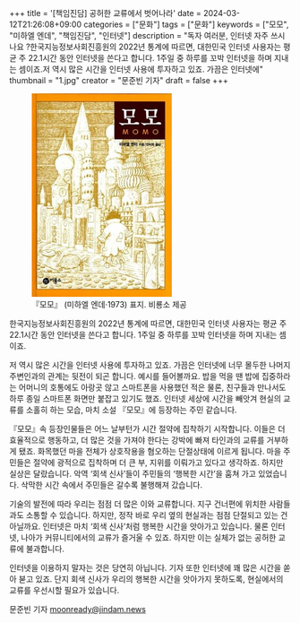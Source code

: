 +++
title = '[책임진담] 공허한 교류에서 벗어나라'
date = 2024-03-12T21:26:08+09:00
categories = ["문화"]
tags = ["문화"]
keywords = ["모모", "미하엘 엔데", "책임진담", "인터넷"]
description = "독자 여러분, 인터넷 자주 쓰시나요 ?한국지능정보사회진흥원의 2022년 통계에 따르면, 대한민국 인터넷 사용자는 평균 주 22.1시간 동안 인터넷을 쓴다고 합니다. 1주일 중 하루를 꼬박 인터넷을 하며 지내는 셈이죠.저 역시 많은 시간을 인터넷 사용에 투자하고 있죠. 가끔은 인터넷에"
thumbnail = "1.jpg"
creator = "문준빈 기자"
draft = false
+++

<figure>
  <img src="1.jpg" alt="no image" />
  <figcaption>『모모』 (미하엘 엔데·1973) 표지. 비룡소 제공</figcaption>
</figure>


한국지능정보사회진흥원의 2022년 통계에 따르면, 대한민국 인터넷 사용자는 평균 주 22.1시간 동안 인터넷을 쓴다고 합니다. 1주일 중 하루를 꼬박 인터넷을 하며 지내는 셈이죠.

저 역시 많은 시간을 인터넷 사용에 투자하고 있죠. 가끔은 인터넷에 너무 몰두한 나머지 주변인과의 관계는 뒷전이 되곤 합니다. 예시를 들어볼까요. 밥을 먹을 땐 밥에 집중하라는 어머니의 호통에도 아랑곳 않고 스마트폰을 사용했던 적은 물론, 친구들과 만나서도 하루 종일 스마트폰 화면만 붙잡고 있기도 했죠. 인터넷 세상에 시간을 빼앗겨 현실의 교류를 소홀히 하는 모습, 마치 소설 『모모』에 등장하는 주민 같습니다.

『모모』속 등장인물들은 어느 날부턴가 시간 절약에 집착하기 시작합니다. 이들은 더 효율적으로 행동하고, 더 많은 것을 가져야 한다는 강박에 빠져 타인과의 교류를 거부하게 됐죠. 화목했던 마을 전체가 상호작용을 혐오하는 단절상태에 이르게 됩니다. 마을 주민들은 절약에 광적으로 집착하며 더 큰 부, 지위를 이뤄가고 있다고 생각하죠. 하지만 실상은 달랐습니다. 악역 ‘회색 신사’들이 주민들의 ‘행복한 시간’을 훔쳐 가고 있었습니다. 삭막한 시간 속에서 주민들은 갈수록 불행해져 갔습니다.

기술의 발전에 따라 우리는 점점 더 많은 이와 교류합니다. 지구 건너편에 위치한 사람들과도 소통할 수 있습니다. 하지만, 정작 바로 우리 옆의 현실과는 점점 단절되고 있는 건 아닐까요. 인터넷은 마치 ‘회색 신사’처럼 행복한 시간을 앗아가고 있습니다. 물론 인터넷, 나아가 커뮤니티에서의 교류가 즐거울 수 있죠. 하지만 이는 실체가 없는 공허한 교류에 불과합니다.

인터넷을 이용하지 말자는 것은 당연히 아닙니다. 기자 또한 인터넷에 꽤 많은 시간을 쏟아 붇고 있죠. 단지 회색 신사가 우리의 행복한 시간을 앗아가지 못하도록, 현실에서의 교류를 우선시할 필요가 있습니다.

문준빈 기자 moonready@jindam.news


